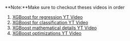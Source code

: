 **Note:**Make sure to checkout theses videos in order <br>
1. [XGBoost for regression YT Video](https://www.youtube.com/watch?v=OtD8wVaFm6E) <br>
2. [XGBoost for classification YT Video](https://www.youtube.com/watch?v=8b1JEDvenQU) <br>
3. [XGBoost mathematical details YT Video](https://www.youtube.com/watch?v=ZVFeW798-2I) <br>
4. [XGBoost optimizations YT Video](https://www.youtube.com/watch?v=oRrKeUCEbq8) <br>